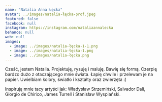 ```yaml
---
name: "Natalia Anna Łęcka"
avatar: ../images/natalia-łęcka-prof.jpeg
featured: false
facebook: null
instagram: https://instagram.com/nataliaannalecka
behance: null
web: null
images:
  - image: ../images/natalia-łęcka-1-1.png
  - image: ../images/natalia-łęcka-1.png
  - image: ../images/natalia-łęcka.png
---
```

Cześć, jestem Natalia. Projektuję, rysuję i maluję. Bawię się formą. Czerpię bardzo dużo z otaczającego mnie świata. Łapię chwile i przelewam je na papier. Uwielbiam kolory, światło i kształty oraz zwierzęta :)

Inspirują mnie tacy artyści jak: Władysław Strzemiński, Salvador Dali, Giorgio de Chirico, James Turrell i Stanisław Wyspiański.